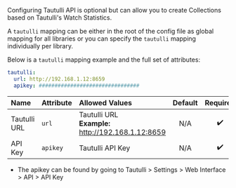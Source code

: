 Configuring Tautulli API is optional but can allow you to create Collections based on Tautulli's Watch Statistics.

A `tautulli` mapping can be either in the root of the config file as global mapping for all libraries or you can specify the `tautulli` mapping individually per library.

Below is a `tautulli` mapping example and the full set of attributes:
```yaml
tautulli:
  url: http://192.168.1.12:8659
  apikey: ################################
```

| Name | Attribute | Allowed Values | Default | Required |
| :--- | :--- | :--- | :---: | :---: |
| Tautulli URL | `url` | Tautulli URL<br>**Example:** http://192.168.1.12:8659 | N/A | :heavy_check_mark: |
| API Key | `apikey` | Tautulli API Key | N/A | :heavy_check_mark: |

* The apikey can be found by going to Tautulli > Settings > Web Interface > API > API Key